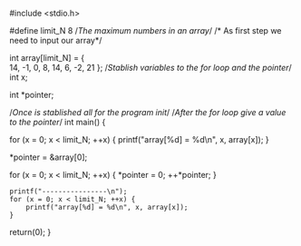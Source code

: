 #include <stdio.h>

#define limit_N 8 /*The maximum numbers in an array*/
/* As first step we need to input our array*/

int array[limit_N] = {               
	14, -1, 0, 8, 14, 6, -2, 21
};
/*Stablish variables to the for loop and the pointer*/
int x;                      

int *pointer;
            
/*Once is stablished all for the program init*/
/*After the for loop give a value to the pointer*/
int main() {

for (x = 0; x < limit_N; ++x) {
printf("array[%d] = %d\n", x, array[x]);
}

*pointer = &array[0];

for (x = 0; x < limit_N; ++x) {
	*pointer = 0;
	++*pointer;
	}

	
	printf("----------------\n");
	for (x = 0; x < limit_N; ++x) {
		printf("array[%d] = %d\n", x, array[x]);
	}

  return(0);
}
